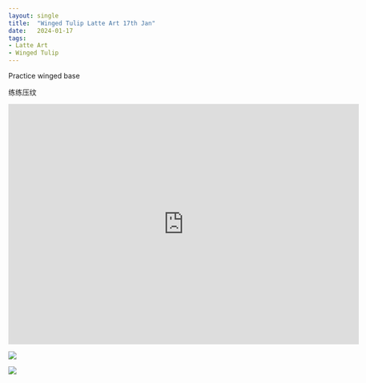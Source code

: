 ```yaml
---
layout: single
title:  "Winged Tulip Latte Art 17th Jan"
date:   2024-01-17
tags:
- Latte Art
- Winged Tulip
---
```



Practice winged base

练练压纹



<div class="embed-container">
  <iframe
      src="https://www.youtube.com/embed/XtvACZMN1J4"
      width="700"
      height="480"
      frameborder="0"
      allowfullscreen="true">
  </iframe>
</div>


![](/assets/img/2024/01/17/IMG_2213.jpg)

![](/assets/img/2024/01/17/IMG_2215.jpg)

